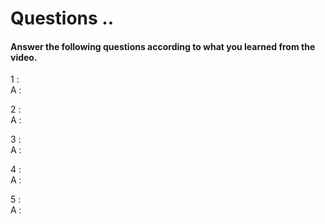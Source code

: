 # Questions ..

#### Answer the following questions according to what you learned from the video.

1 :  
A :

2 :  
A :

3 :  
A :

4 :  
A :

5 :  
A :
